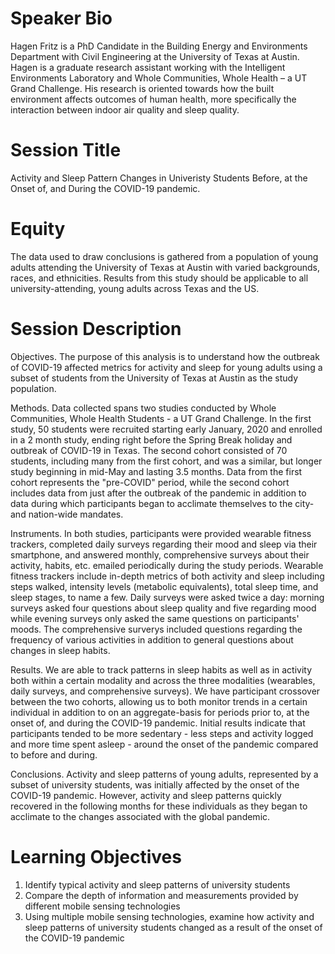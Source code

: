 # Speaker Bio

Hagen Fritz is a PhD Candidate in the Building Energy and Environments Department with Civil Engineering at the University of Texas at Austin. Hagen is a graduate research assistant working with the Intelligent Environments Laboratory and Whole Communities, Whole Health – a UT Grand Challenge. His research is oriented towards how the built environment affects outcomes of human health, more specifically the interaction between indoor air quality and sleep quality. 

# Session Title

Activity and Sleep Pattern Changes in Univeristy Students Before, at the Onset of, and During the COVID-19 pandemic. 

# Equity

The data used to draw conclusions is gathered from a population of young adults attending the University of Texas at Austin with varied backgrounds, races, and ethnicities. Results from this study should be applicable to all university-attending, young adults across Texas and the US. 

# Session Description

Objectives. The purpose of this analysis is to understand how the outbreak of COVID-19 affected metrics for activity and sleep for young adults using a subset of students from the University of Texas at Austin as the study population. 

Methods. Data collected spans two studies conducted by Whole Communities, Whole Health Students - a UT Grand Challenge. In the first study, 50 students were recruited starting early January, 2020 and enrolled in a 2 month study, ending right before the Spring Break holiday and outbreak of COVID-19 in Texas. The second cohort consisted of 70 students, including many from the first cohort, and was a similar, but longer study beginning in mid-May and lasting 3.5 months. Data from the first cohort represents the "pre-COVID" period, while the second cohort includes data from just after the outbreak of the pandemic in addition to data during which participants began to acclimate themselves to the city- and nation-wide mandates.

Instruments. In both studies, participants were provided wearable fitness trackers, completed daily surveys regarding their mood and sleep via their smartphone, and answered monthly, comprehensive surveys about their activity, habits, etc. emailed periodically during the study periods. Wearable fitness trackers include in-depth metrics of both activity and sleep including steps walked, intensity levels (metabolic equivalents), total sleep time, and sleep stages, to name a few. Daily surveys were asked twice a day: morning surveys asked four questions about sleep quality and five regarding mood while evening surveys only asked the same questions on participants' moods. The comprehensive surverys included questions regarding the frequency of various activities in addition to general questions about changes in sleep habits. 

Results. We are able to track patterns in sleep habits as well as in activity both within a certain modality and across the three modalities (wearables, daily surveys, and comprehensive surveys). We have participant crossover between the two cohorts, allowing us to both monitor trends in a certain individual in addition to on an aggregate-basis for periods prior to, at the onset of, and during the COVID-19 pandemic. Initial results indicate that participants tended to be more sedentary - less steps and activity logged and more time spent asleep - around the onset of the pandemic compared to before and during.

Conclusions. Activity and sleep patterns of young adults, represented by a subset of university students, was initially affected by the onset of the COVID-19 pandemic. However, activity and sleep patterns quickly recovered in the following months for these individuals as they began to acclimate to the changes associated with the global pandemic. 

# Learning Objectives

1. Identify typical activity and sleep patterns of university students
2. Compare the depth of information and measurements provided by different mobile sensing technologies
3. Using multiple mobile sensing technologies, examine how activity and sleep patterns of university students changed as a result of the onset of the COVID-19 pandemic